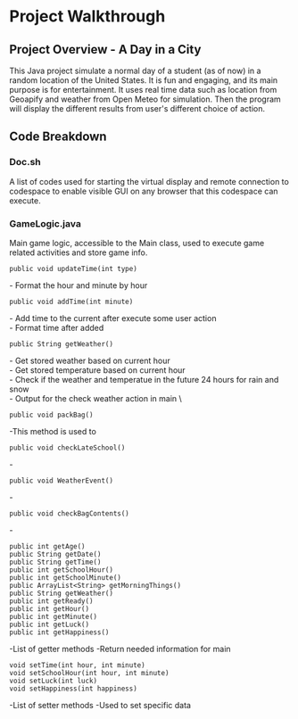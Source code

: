 # Project Walkthrough
## Project Overview - A Day in a City
This Java project simulate a normal day of a student (as of now) in a random location of the United States.
It is fun and engaging, and its main purpose is for entertainment. It uses real time data such as location from Geoapify and weather from Open Meteo for simulation. Then the program will display the different results from user's different choice of action. 

## Code Breakdown
### Doc.sh
A list of codes used for starting the virtual display and remote connection to codespace to enable visible GUI on any browser that this codespace can execute.

### GameLogic.java
Main game logic, accessible to the Main class, used to execute game related activities and store game info.
    
    public void updateTime(int type)
\- Format the hour and minute by hour 

    public void addTime(int minute)
\- Add time to the current after execute some user action \
\- Format time after added

    public String getWeather()
\- Get stored weather based on current hour \
\- Get stored temperature based on current hour \
\- Check if the weather and temperatue in the future 24 hours for rain and snow \
\- Output for the check weather action in main \

    public void packBag()
\-This method is used to 

    public void checkLateSchool()
\-

    public void WeatherEvent()
\-

    public void checkBagContents()
\-

    public int getAge()
    public String getDate()
    public String getTime()
    public int getSchoolHour()
    public int getSchoolMinute()
    public ArrayList<String> getMorningThings()
    public String getWeather()
    public int getReady()
    public int getHour()
    public int getMinute()
    public int getLuck()
    public int getHappiness()

\-List of getter methods
\-Return needed information for main

    void setTime(int hour, int minute)
    void setSchoolHour(int hour, int minute)
    void setLuck(int luck)
    void setHappiness(int happiness)
\-List of setter methods
\-Used to set specific data

